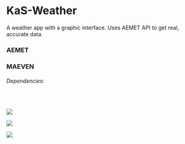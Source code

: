 # KaS-Weather
 A weather app with a graphic interface. Uses AEMET API to get real, accurate data.
 
 <h3>AEMET</h3>
 
 <h3>MAEVEN</h3>
 
 <h6>Dependencies:</h6><br/>
 
 ![](https://img.shields.io/badge/unirest--java-3.14.1-red)
 
 ![](https://img.shields.io/badge/json--simple-1.1.1-blue)
 
 ![](https://img.shields.io/badge/sqlite--jdbc-3.8.7-brightgreen)
 

 

